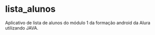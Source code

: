 # lista_alunos
Aplicativo de lista de alunos do módulo 1 da formação android da Alura utilizando JAVA.
